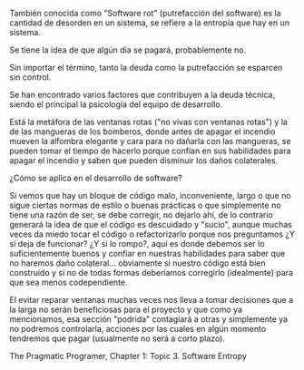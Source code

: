 También conocida como "Software rot" (putrefacción del software) es la cantidad de desorden en un sistema, se refiere a la entropía que hay en un sistema.

Se tiene la idea de que algún día se pagará, probablemente no.

Sin importar el término, tanto la deuda como la putrefacción se esparcen sin control.

Se han encontrado varios factores que contribuyen a la deuda técnica, siendo el principal la psicología del equipo de desarrollo.

Está la metáfora de las ventanas rotas ("no vivas con ventanas rotas") y la de las mangueras de los bomberos, donde antes de apagar el incendio mueven la alfombra elegante y cara para no dañarla con las mangueras, se pueden tomar el tiempo de hacerlo porque confían en sus habilidades para apagar el incendio y saben que pueden disminuir los daños colaterales.

¿Cómo se aplica en el desarrollo de software?

Si vemos que hay un bloque de código malo, inconveniente, largo o que no sigue ciertas normas de estilo o buenas prácticas o que simplemente no tiene una razón de ser, se debe corregir, no dejarlo ahí, de lo contrario generará la idea de que el código es descuidado y "sucio", aunque muchas veces da miedo tocar el código o refactorizarlo porque nos preguntamos ¿Y si deja de funcionar? ¿Y si lo rompo?, aquí es donde debemos ser lo suficientemente buenos y confiar en nuestras habilidades para saber que no haremos daño colateral… obviamente si nuestro código está bien construido y si no de todas formas deberíamos corregirlo (idealmente) para que sea menos codependiente.

El evitar reparar ventanas muchas veces nos lleva a tomar decisiones que a la larga no serán beneficiosas para el proyecto y que como ya mencionamos, esa sección "podrida" contagiará a otras y simplemente ya no podremos controlarla, acciones por las cuales en algún momento tendremos que pagar (usualmente no será a corto plazo).

The Pragmatic Programer, Chapter 1: Topic 3. Software Entropy